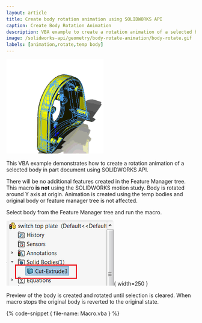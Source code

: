 ```yaml
---
layout: article
title: Create body rotation animation using SOLIDWORKS API
caption: Create Body Rotation Animation
description: VBA example to create a rotation animation of a selected body around Y axis using SOLIDWORKS API and temp bodies
image: /solidworks-api/geometry/body-rotate-animation/body-rotate.gif
labels: [animation,rotate,temp body]
---
```

![Body rotation animation](body-rotate.gif)

This VBA example demonstrates how to create a rotation animation of a selected body in part document using SOLIDWORKS API.

There will be no additional features created in the Feature Manager tree. This macro **is not** using the SOLIDWORKS motion study. Body is rotated around Y axis at origin. Animation is created using the temp bodies and original body or feature manager tree is not affected.

Select body from the Feature Manager tree and run the macro.

![Body selected in the feature manager tree](feature-tree-body-selected.png){ width=250 }

Preview of the body is created and rotated until selection is cleared. When macro stops the original body is reverted to the original state.

{% code-snippet { file-name: Macro.vba } %}
